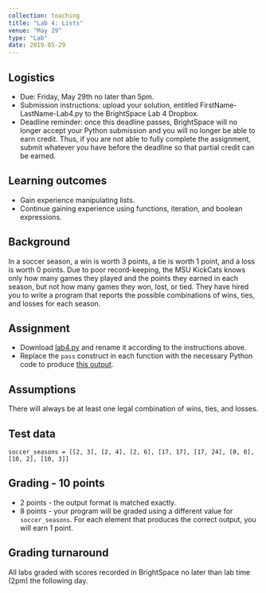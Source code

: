 ```yaml
---
collection: teaching
title: "Lab 4: Lists"
venue: "May 29"
type: "Lab"
date: 2019-05-29
---
```


## Logistics
* Due: Friday, May 29th no later than 5pm.
* Submission instructions: upload your solution,
entitled FirstName-LastName-Lab4.py
to the BrightSpace Lab 4 Dropbox.
* Deadline reminder: once this deadline passes, BrightSpace will no longer accept your Python
submission and you will no longer be able to earn credit. Thus, if you are not able to fully
complete the assignment, submit whatever you have before the deadline so that partial credit can be earned.

## Learning outcomes
* Gain experience manipulating lists.
* Continue gaining experience using functions, iteration, and boolean
expressions.

## Background
In a soccer season, a win is worth 3 points, a tie is worth 1 point, and a
loss is worth 0 points. Due to poor record-keeping,
the MSU KickCats knows only how many games they played and the points they
earned in each season, but not how many games they won, lost, or tied.
They have hired you to write a program that reports the possible
combinations of wins, ties, and losses for each season.

## Assignment
* Download [lab4.py](https://lgw2.github.io/teaching/csci127-summer-2020/labs/lab4.py)
and rename it according to the instructions above.
* Replace the `pass` construct in each function with the necessary
Python code to produce [this output](https://lgw2.github.io/teaching/csci127-summer-2020/labs/lab4.txt).

## Assumptions
There will always be at least one legal combination of wins, ties, and
losses.

## Test data
`soccer_seasons = [[2, 3], [2, 4], [2, 6], [17, 17], [17, 24], [0, 0], [10, 2], [10, 3]]`

## Grading - 10 points
* 2 points - the output format is matched exactly.
* 8 points - your program will be graded using a different value for
`soccer_seasons`. For each element that produces the correct output,
you will earn 1 point.

## Grading turnaround
All labs graded with scores recorded in BrightSpace no later than lab time (2pm) the following day.

